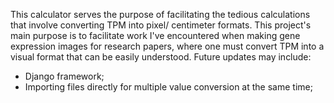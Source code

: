 This calculator serves the purpose of facilitating the tedious calculations that involve converting TPM into pixel/ centimeter formats.
This project's main purpose is to facilitate work I've encountered when making gene expression images for research papers, where one must convert TPM into a visual format that can be easily understood.
Future updates may include:
- Django framework;
- Importing files directly for multiple value conversion at the same time;
